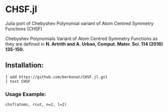 # CHSF.jl
Julia port of Chebyshev Polynomial variant of Atom Centred Symmetry Functions (CHSF)

Chebyshev Polynomials Variant of Atom Centred Symmetry Functions
as they are defined in **N. Artrith and A. Urban, Comput. Mater. Sci. 114 (2016) 135-150.**

## Installation:

```
] add https://github.com/berkonat/CHSF.jl.git
] test CHSF
```

### Usage Example:

```
chsf(atoms, rcut, n=2, l=2)
```
